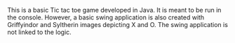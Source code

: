 This is a basic Tic tac toe game developed in Java. It is meant to be run in the console. However, a basic swing application is also created with Griffyindor and Syltherin images depicting X and O. The swing application is not linked to the logic.
